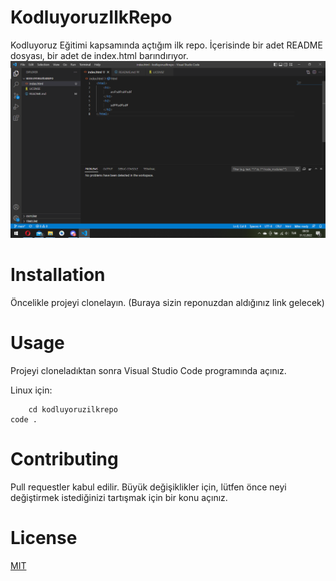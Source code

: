 # KodluyoruzIlkRepo
Kodluyoruz Eğitimi kapsamında açtığım ilk repo. İçerisinde bir adet README dosyası, bir adet de index.html barındırıyor.
![ProjeGoruntusu1](Untitled22.png)

# Installation
Öncelikle projeyi clonelayın. (Buraya sizin reponuzdan aldığınız link gelecek)
[](https://github.com/keremtopsakal/kodluyoruzilkrepo.git)

# Usage
Projeyi cloneladıktan sonra Visual Studio Code programında açınız.

Linux için:
```
    cd kodluyoruzilkrepo
code .
```
# Contributing
Pull requestler kabul edilir. Büyük değişiklikler için, lütfen önce neyi değiştirmek istediğinizi tartışmak için bir konu açınız.

# License
[MIT](LICENSE)
